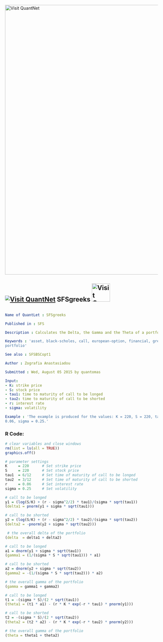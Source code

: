 
[<img src="https://github.com/QuantLet/Styleguide-and-FAQ/blob/master/pictures/banner.png" width="888" alt="Visit QuantNet">](http://quantlet.de/)

## [<img src="https://github.com/QuantLet/Styleguide-and-FAQ/blob/master/pictures/qloqo.png" alt="Visit QuantNet">](http://quantlet.de/) **SFSgreeks** [<img src="https://github.com/QuantLet/Styleguide-and-FAQ/blob/master/pictures/QN2.png" width="60" alt="Visit QuantNet 2.0">](http://quantlet.de/)

```yaml

Name of QuantLet : SFSgreeks

Published in : SFS

Description : Calculates the Delta, the Gamma and the Theta of a portfolio.

Keywords : 'asset, black-scholes, call, european-option, financial, greeks, option, option-price,
portfolio'

See also : SFSBSCopt1

Author : Zografia Anastasiadou

Submitted : Wed, August 05 2015 by quantomas

Input: 
- K: strike price
- S: stock price
- tau1: time to maturity of call to be longed
- tau2: time to maturity of call to be shorted
- r: interest rate
- sigma: volatility

Example : 'The example is produced for the values: K = 220, S = 220, tau1 = 0.5, tau2 = 0.25, r =
0.06, sigma = 0.25.'

```


### R Code:
```r
# clear variables and close windows
rm(list = ls(all = TRUE))
graphics.off()

# parameter settings
K     = 220      # Set strike price
S     = 220      # Set stock price
tau1  = 6/12     # Set time of maturity of call to be longed
tau2  = 3/12     # Set time of maturity of call to be shorted
r     = 0.06     # Set interest rate
sigma = 0.25     # Set volatility

# call to be longed
y1 = (log(S/K) + (r - sigma^2/2) * tau1)/(sigma * sqrt(tau1))
(delta1 = pnorm(y1 + sigma * sqrt(tau1)))

# call to be shorted
y2 = (log(S/K) + (r - sigma^2/2) * tau2)/(sigma * sqrt(tau2))
(delta2 = -pnorm(y2 + sigma * sqrt(tau2)))

 # the overall delta of the portfolio
(delta  = delta1 + delta2) 

# call to be longed
a1 = dnorm(y1 + sigma * sqrt(tau1))
(gamma1 = (1/(sigma * S * sqrt(tau1))) * a1)

# call to be shorted
a2 = dnorm(y2 + sigma * sqrt(tau2))
(gamma2 = -(1/(sigma * S * sqrt(tau2))) * a2)

# the overall gamma of the portfolio
(gamma = gamma1 + gamma2)  

# call to be longed
t1 = -(sigma * S)/(2 * sqrt(tau1))
(theta1 = (t1 * a1) - (r * K * exp(-r * tau1) * pnorm(y1)))

# call to be shorted
t2 = -(sigma * S)/(2 * sqrt(tau2))
(theta2 = (t2 * a2) - (r * K * exp(-r * tau2) * pnorm(y2)))

# the overall gamma of the portfolio
(theta = theta1 + theta2)  
```
